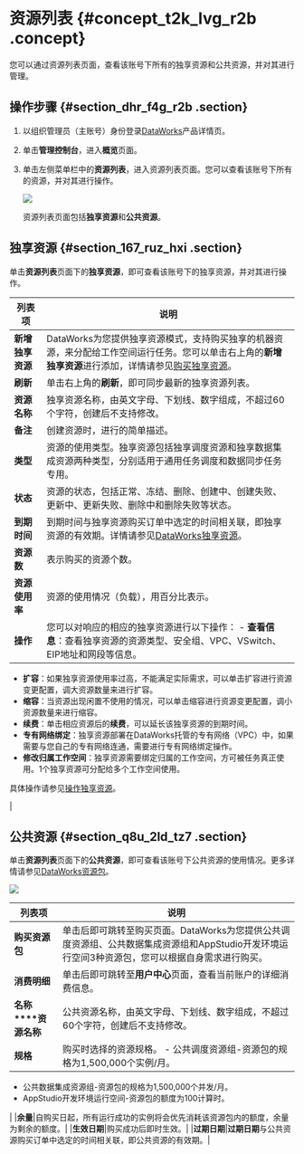 # 资源列表 {#concept_t2k_lvg_r2b .concept}

您可以通过资源列表页面，查看该账号下所有的独享资源和公共资源，并对其进行管理。

## 操作步骤 {#section_dhr_f4g_r2b .section}

1.  以组织管理员（主账号）身份登录[DataWorks](https://www.alibabacloud.com/product/ide)产品详情页。
2.  单击**管理控制台**，进入**概览**页面。
3.  单击左侧菜单栏中的**资源列表**，进入资源列表页面。您可以查看该账号下所有的资源，并对其进行操作。

    ![](http://static-aliyun-doc.oss-cn-hangzhou.aliyuncs.com/assets/img/16188/15668910668739_zh-CN.png)

    资源列表页面包括**独享资源**和**公共资源**。


## 独享资源 {#section_167_ruz_hxi .section}

单击**资源列表**页面下的**独享资源**，即可查看该账号下的独享资源，并对其进行操作。

|列表项|说明|
|---|--|
|**新增独享资源**|DataWorks为您提供独享资源模式，支持购买独享的机器资源，来分配给工作空间运行任务。您可以单击右上角的**新增独享资源**进行添加，详情请参见[购买独享资源](intl.zh-CN/使用指南/管理控制台/独享资源模式.md#section_5dk_xbo_yo2)。|
|**刷新**|单击右上角的**刷新**，即可同步最新的独享资源列表。|
|**资源名称**|独享资源名称，由英文字母、下划线、数字组成，不超过60个字符，创建后不支持修改。|
|**备注**|创建资源时，进行的简单描述。|
|**类型**|资源的使用类型。独享资源包括独享调度资源和独享数据集成资源两种类型，分别适用于通用任务调度和数据同步任务专用。|
|**状态**|资源的状态，包括正常、冻结、删除、创建中、创建失败、更新中、更新失败、删除中和删除失败等状态。|
|**到期时间**|到期时间与独享资源购买订单中选定的时间相关联，即独享资源的有效期。详情请参见[DataWorks独享资源](../../../../intl.zh-CN/产品定价/包年包月/DataWorks独享资源.md#)。|
|**资源数**|表示购买的资源个数。|
|**资源使用率**|资源的使用情况（负载），用百分比表示。|
|**操作**|您可以对响应的相应的独享资源进行以下操作： -   **查看信息**：查看独享资源的资源类型、安全组、VPC、VSwitch、EIP地址和网段等信息。
-   **扩容**：如果独享资源使用率过高，不能满足实际需求，可以单击扩容进行资源变更配置，调大资源数量来进行扩容。
-   **缩容**：当资源出现闲置不使用的情况，可以单击缩容进行资源变更配置，调小资源数量来进行缩容。
-   **续费**：单击相应资源后的**续费**，可以延长该独享资源的到期时间。
-   **专有网络绑定**：独享资源部署在DataWorks托管的专有网络（VPC）中，如果需要与您自己的专有网络连通，需要进行专有网络绑定操作。
-   **修改归属工作空间**：独享资源需要绑定归属的工作空间，方可被任务真正使用。1个独享资源可分配给多个工作空间使用。

 具体操作请参见[操作独享资源](intl.zh-CN/使用指南/管理控制台/独享资源模式.md#section_maj_9t9_pfl)。

 |

## 公共资源 {#section_q8u_2ld_tz7 .section}

单击**资源列表**页面下的**公共资源**，即可查看该账号下公共资源的使用情况。更多详情请参见[DataWorks资源包](../../../../intl.zh-CN/产品定价/包年包月/DataWorks资源包.md#)。

![](http://static-aliyun-doc.oss-cn-hangzhou.aliyuncs.com/assets/img/16188/156689106651334_zh-CN.png)

|列表项|说明|
|---|--|
|**购买资源包**|单击后即可跳转至购买页面。DataWorks为您提供公共调度资源组、公共数据集成资源组和AppStudio开发环境运行空间3种资源包，您可以根据自身需求进行购买。|
|**消费明细**|单击后即可跳转至**用户中心**页面，查看当前账户的详细消费信息。|
|**名称****资源名称**|公共资源名称，由英文字母、下划线、数字组成，不超过60个字符，创建后不支持修改。|
|**规格**|购买时选择的资源规格。 -   公共调度资源组-资源包的规格为1,500,000个实例/月。
-   公共数据集成资源组-资源包的规格为1,500,000个并发/月。
-   AppStudio开发环境运行空间-资源包的额度为100计算时。

 |
|**余量**|自购买日起，所有运行成功的实例将会优先消耗该资源包内的额度，余量为剩余的额度。|
|**生效日期**|购买成功后即时生效。|
|**过期日期**|**过期日期**与公共资源购买订单中选定的时间相关联，即公共资源的有效期。|

